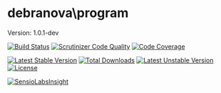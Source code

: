debranova\program
=================

Version: 1.0.1-dev

[![Build Status](https://travis-ci.org/debranova/program.svg?branch=develop)](https://travis-ci.org/debranova/program)
[![Scrutinizer Code Quality](https://scrutinizer-ci.com/g/debranova/program/badges/quality-score.png?b=develop)](https://scrutinizer-ci.com/g/debranova/program/?branch=develop)
[![Code Coverage](https://scrutinizer-ci.com/g/debranova/program/badges/coverage.png?b=develop)](https://scrutinizer-ci.com/g/debranova/program/?branch=develop)

[![Latest Stable Version](https://poser.pugx.org/debranova/program/v/stable.svg)](https://packagist.org/packages/debranova/program) 
[![Total Downloads](https://poser.pugx.org/debranova/program/downloads.svg)](https://packagist.org/packages/debranova/program) 
[![Latest Unstable Version](https://poser.pugx.org/debranova/program/v/unstable.svg)](https://packagist.org/packages/debranova/program) 
[![License](https://poser.pugx.org/debranova/program/license.svg)](https://packagist.org/packages/debranova/program)

[![SensioLabsInsight](https://insight.sensiolabs.com/projects/33e27136-2baf-4b95-b61e-58a803db5e89/mini.png)](https://insight.sensiolabs.com/projects/33e27136-2baf-4b95-b61e-58a803db5e89)